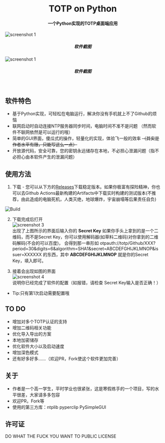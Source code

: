 <h1 align="center">
  <br>
  TOTP on Python
  <br>
</h1>

<h4 align="center">一个Python实现的TOTP桌面端应用</h4>

![screenshot 1](https://mirror.ghproxy.com/?q=https://raw.githubusercontent.com/CSY2022/py-totp/main/img/5.png)
<h5 align="center">
  软件截图
</h5>

![screenshot 1](https://mirror.ghproxy.com/?q=https://raw.githubusercontent.com/CSY2022/py-totp/main/img/4.png)
<h5 align="center">
  软件截图
</h5>
<br>

## 软件特色

* 基于Python实现，可轻松在电脑运行，解决你没有手机就上不了Github的烦恼    
* 联网启动时自动连接NTP服务器同步时间，电脑时间不准不是问题 （然而软件不联网依然是可以运行的哦）
* 简单的GUI界面，傻瓜式的操作，轻量化的实现，体验飞一般的效率 ~~（其实是作者水平有限，只能写这么一点）~~     
* 开放源代码，安全可靠，您的密钥永远储存在本地，不必担心泄漏问题（指不必担心由本软件产生的泄漏问题）     

## 使用方法

1. 下载 - 您可以从下方的[Releases](https://github.com/CSY2022/py-totp/releases/)下载稳定版本。如果你极富有探险精神，你也可以去Github Actions最新构建的Artifacts中下载实时构建的测试版本(不推荐，由此造成的电脑死机，人类灭绝，地球爆炸，宇宙崩塌等后果责任自负)    

![Build](https://shields.io/github/actions/workflow/status/CSY2022/py-totp/main.yml?branch=main&logo=github&label=Build)

2. 下载完成后打开     
![screenshot 3](https://mirror.ghproxy.com/?q=https://raw.githubusercontent.com/CSY2022/py-totp/main/img/2.png)      
出现了上图所示的界面后输入你的 **Secret Key**
如果你手头上拿到的是一个二维码，而不是Secret Key，你可以使用解码器(如草料二维码)对你拿到的二维码解码(不会的可以百度)，
会得到那一串形如 otpauth://totp/Github/XXX?period=30&digits=6&algorithm=SHA1&secret=ABCDEFGHIJKLMNOP&issuer=XXXXXX   的东西，其中 **ABCDEFGHIJKLMNOP** 就是你的Secret Key，填入即可。     

3. 接着会出现如图的界面    
![screenshot 4](https://mirror.ghproxy.com/?q=https://raw.githubusercontent.com/CSY2022/py-totp/main/img/1.png)     
说明你已经完成了软件的配置（如报错，请检查 Secret Key输入是否正确！）

- Tip:只有第1次启动需要配置哦

## TO DO

- 增加对多个TOTP认证的支持
- 增加二维码相关功能
- 优化导入导出的方案
- 本地加密储存
- 优化软件大小以及启动速度
- 增加深色模式
- 还有好多好多......（欢迎PR，Fork使这个软件更加完善）


## 关于

- 作者是一个高一学生，平时学业也很紧张，这是寒假练手的一个项目，写的水平很差，大家请多多包容
- 欢迎PR，Fork等
- 使用的第三方库：ntplib pyperclip PySimpleGUI    


## 许可证

DO WHAT THE FUCK YOU WANT TO PUBLIC LICENSE

